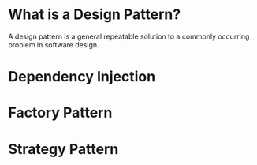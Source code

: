 # What is a Design Pattern?
A design pattern is a general repeatable solution to a commonly occurring problem in software design.

# Dependency Injection

# Factory Pattern

# Strategy Pattern

